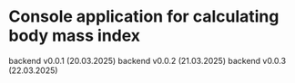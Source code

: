 # Console application for calculating body mass index

backend v0.0.1 (20.03.2025)
backend v0.0.2 (21.03.2025)
backend v0.0.3 (22.03.2025)
